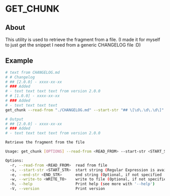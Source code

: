 # GET_CHUNK

## About

This utility is used to retrieve the fragment from a file. (I made it for myself to just get the snippet I need from a generic CHANGELOG file :D)

## Example

```bash
# text from CHANGELOG.md
# # Changelog
# ## [2.0.0] - xxxx-xx-xx
# ### Added
# - text text text text from version 2.0.0
# # [1.0.0] - xxxx-xx-xx
# ### Added
# - text text text text
get_chunk --read-from "./CHANGELOG.md" --start-str "## \[\d\.\d\.\d\]" --write-to "temp_changelog.md"

# Output
# ## [2.0.0] - xxxx-xx-xx
# ### Added
# - text text text text from version 2.0.0
```

```bash
Retrieve the fragment from the file

Usage: get_chunk [OPTIONS] --read-from <READ_FROM> --start-str <START_STR>

Options:
  -r, --read-from <READ_FROM>  read from file
  -s, --start-str <START_STR>  start string (Regular Expression is available)
  -e, --end-str <END_STR>      end string (Optional, if not specified || no final match is found, the file is read to the end. Regular Expression is available)
  -w, --write-to <WRITE_TO>    write to file (Optional, if not specified, output to stdout)
  -h, --help                   Print help (see more with '--help')
  -V, --version                Print version
```